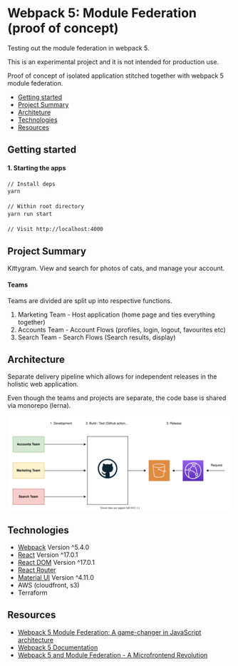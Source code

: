 # Webpack 5: Module Federation (proof of concept) 

Testing out the module federation in webpack 5.

This is an experimental project and it is not intended for production use. 

Proof of concept of isolated application stitched together with webpack 5 module federation. 
- [Getting started](#getting-startd)  
- [Project Summary](#project-summary)  
- [Architeture](#architecture)  
- [Technologies](#technologies)  
- [Resources](#resources)  

## Getting started


#### 1. Starting the apps 

```sh
// Install deps
yarn

// Within root directory
yarn run start

// Visit http://localhost:4000

```
## Project Summary 

Kittygram. View and search for photos of cats, and manage your account.


#### Teams

Teams are divided are split up into respective functions. 

1. Marketing Team    - Host application (home page and ties everything together)
2. Accounts Team     - Account Flows (profiles, login, logout, favourites etc)
3. Search Team       - Search Flows (Search results, display) 


## Architecture 

Separate delivery pipeline which allows for independent releases in the holistic web application.

Even though the teams and projects are separate, the code base is shared via monorepo (lerna).

![Kittygram architecture](./assets/mfe-kittygram.svg "Kittygram architecture")

## Technologies

- [Webpack](https://github.com/webpack/webpack) Version ^5.4.0 
- [React](https://github.com/facebook/react) Version ^17.0.1 
- [React DOM](https://github.com/facebook/react) Version ^17.0.1 
- [React Router](https://github.com/ReactTraining/react-router)
- [Material UI](https://github.com/mui-org/material-ui) Version ^4.11.0 
- AWS (cloudfront, s3)
- Terraform 

## Resources

- [Webpack 5 Module Federation: A game-changer in JavaScript architecture](https://indepth.dev/webpack-5-module-federation-a-game-changer-in-javascript-architecture/)
- [Webpack 5 Documentation](https://webpack.js.org/concepts/module-federation/)
- [Webpack 5 and Module Federation - A Microfrontend Revolution](https://dev.to/marais/webpack-5-and-module-federation-4j1i)
